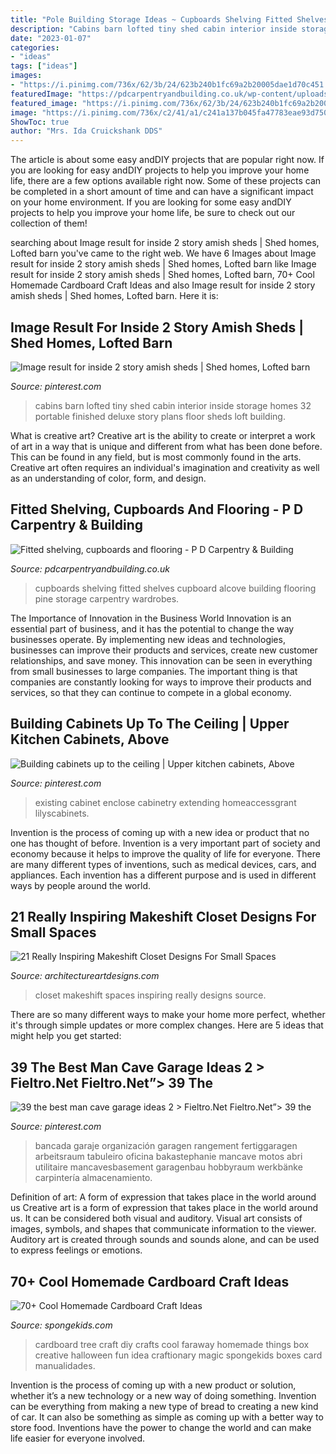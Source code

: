 ```yaml
---
title: "Pole Building Storage Ideas ~ Cupboards Shelving Fitted Shelves Cupboard Alcove Building Flooring Pine Storage Carpentry Wardrobes"
description: "Cabins barn lofted tiny shed cabin interior inside storage homes 32 portable finished deluxe story plans floor sheds loft building"
date: "2023-01-07"
categories:
- "ideas"
tags: ["ideas"]
images:
- "https://i.pinimg.com/736x/62/3b/24/623b240b1fc69a2b20005dae1d70c451.jpg"
featuredImage: "https://pdcarpentryandbuilding.co.uk/wp-content/uploads/2014/04/alcove-cupboard-after.jpg"
featured_image: "https://i.pinimg.com/736x/62/3b/24/623b240b1fc69a2b20005dae1d70c451.jpg"
image: "https://i.pinimg.com/736x/c2/41/a1/c241a137b045fa47783eae93d7503a7f--portable-cabins-tiny-house-builders.jpg"
ShowToc: true
author: "Mrs. Ida Cruickshank DDS"
---
```



The article is about some easy andDIY projects that are popular right now.
If you are looking for easy andDIY projects to help you improve your home life, there are a few options available right now. Some of these projects can be completed in a short amount of time and can have a significant impact on your home environment. If you are looking for some easy andDIY projects to help you improve your home life, be sure to check out our collection of them!

	

		
searching about Image result for inside 2 story amish sheds | Shed homes, Lofted barn you've came to the right web. We have 6 Images about Image result for inside 2 story amish sheds | Shed homes, Lofted barn like Image result for inside 2 story amish sheds | Shed homes, Lofted barn, 70+ Cool Homemade Cardboard Craft Ideas and also Image result for inside 2 story amish sheds | Shed homes, Lofted barn. Here it is:
		
    
## Image Result For Inside 2 Story Amish Sheds | Shed Homes, Lofted Barn

<img loading=lazy src="https://i.pinimg.com/736x/c2/41/a1/c241a137b045fa47783eae93d7503a7f--portable-cabins-tiny-house-builders.jpg" onerror="this.onerror=null;this.src='https://tse3.mm.bing.net/th?id=OIP.q-5UF4wN9ttCfOPSGy7-xwHaE7&amp;pid=15.1';" alt="Image result for inside 2 story amish sheds | Shed homes, Lofted barn">

_Source: pinterest.com_

>cabins barn lofted tiny shed cabin interior inside storage homes 32 portable finished deluxe story plans floor sheds loft building. 

	

What is creative art?
Creative art is the ability to create or interpret a work of art in a way that is unique and different from what has been done before. This can be found in any field, but is most commonly found in the arts. Creative art often requires an individual's imagination and creativity as well as an understanding of color, form, and design.

    
## Fitted Shelving, Cupboards And Flooring - P D Carpentry &amp; Building

<img loading=lazy src="https://pdcarpentryandbuilding.co.uk/wp-content/uploads/2014/04/alcove-cupboard-after.jpg" onerror="this.onerror=null;this.src='https://tse3.mm.bing.net/th?id=OIP.WcvJJ_OhWZQGaLYW8oAU3QHaJ4&amp;pid=15.1';" alt="Fitted shelving, cupboards and flooring - P D Carpentry &amp; Building">

_Source: pdcarpentryandbuilding.co.uk_

>cupboards shelving fitted shelves cupboard alcove building flooring pine storage carpentry wardrobes. 

	

The Importance of Innovation in the Business World
Innovation is an essential part of business, and it has the potential to change the way businesses operate. By implementing new ideas and technologies, businesses can improve their products and services, create new customer relationships, and save money. This innovation can be seen in everything from small businesses to large companies. The important thing is that companies are constantly looking for ways to improve their products and services, so that they can continue to compete in a global economy.

    
## Building Cabinets Up To The Ceiling | Upper Kitchen Cabinets, Above

<img loading=lazy src="https://i.pinimg.com/736x/ce/dc/d1/cedcd10b7ebbc0f4e132724c1616c220.jpg" onerror="this.onerror=null;this.src='https://tse4.mm.bing.net/th?id=OIP.XQx5m9ypAJGHmtrAhVeuWwHaJ3&amp;pid=15.1';" alt="Building cabinets up to the ceiling | Upper kitchen cabinets, Above">

_Source: pinterest.com_

>existing cabinet enclose cabinetry extending homeaccessgrant lilyscabinets. 

	

Invention is the process of coming up with a new idea or product that no one has thought of before. Invention is a very important part of society and economy because it helps to improve the quality of life for everyone. There are many different types of inventions, such as medical devices, cars, and appliances. Each invention has a different purpose and is used in different ways by people around the world.

    
## 21 Really Inspiring Makeshift Closet Designs For Small Spaces

<img loading=lazy src="https://www.architectureartdesigns.com/wp-content/uploads/2016/05/18-24.jpg" onerror="this.onerror=null;this.src='https://tse3.mm.bing.net/th?id=OIP.fJIKi_PlYMwNexIjNuyMwwHaLH&amp;pid=15.1';" alt="21 Really Inspiring Makeshift Closet Designs For Small Spaces">

_Source: architectureartdesigns.com_

>closet makeshift spaces inspiring really designs source. 

	

There are so many different ways to make your home more perfect, whether it's through simple updates or more complex changes. Here are 5 ideas that might help you get started: 

    
## 39 The Best Man Cave Garage Ideas 2 &gt; Fieltro.Net Fieltro.Net”&gt; 39 The

<img loading=lazy src="https://i.pinimg.com/736x/62/3b/24/623b240b1fc69a2b20005dae1d70c451.jpg" onerror="this.onerror=null;this.src='https://tse4.mm.bing.net/th?id=OIP.mnCste-3MSkUYb5fouyTewHaJ4&amp;pid=15.1';" alt="39 the best man cave garage ideas 2 &gt; Fieltro.Net Fieltro.Net”&gt; 39 the">

_Source: pinterest.com_

>bancada garaje organización garagen rangement fertiggaragen arbeitsraum tabuleiro oficina bakastephanie mancave motos abri utilitaire mancavesbasement garagenbau hobbyraum werkbänke carpintería almacenamiento. 

	

Definition of art: A form of expression that takes place in the world around us
Creative art is a form of expression that takes place in the world around us. It can be considered both visual and auditory. Visual art consists of images, symbols, and shapes that communicate information to the viewer. Auditory art is created through sounds and sounds alone, and can be used to express feelings or emotions.

    
## 70+ Cool Homemade Cardboard Craft Ideas

<img loading=lazy src="http://spongekids.com/wp-content/uploads/2014/04/cardboard-crafts/8-cardboard-faraway-tree.jpg" onerror="this.onerror=null;this.src='https://tse3.mm.bing.net/th?id=OIP.TVYu1wHsg8_a4nw5TLYsSAHaLV&amp;pid=15.1';" alt="70+ Cool Homemade Cardboard Craft Ideas">

_Source: spongekids.com_

>cardboard tree craft diy crafts cool faraway homemade things box creative halloween fun idea craftionary magic spongekids boxes card manualidades. 

	

Invention is the process of coming up with a new product or solution, whether it’s a new technology or a new way of doing something. Invention can be everything from making a new type of bread to creating a new kind of car. It can also be something as simple as coming up with a better way to store food. Inventions have the power to change the world and can make life easier for everyone involved.

